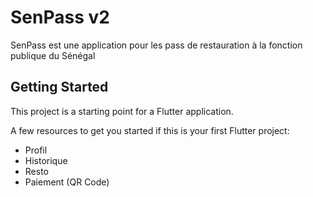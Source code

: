 # SenPass v2

SenPass est une application pour les pass de restauration à la fonction publique du Sénégal

## Getting Started

This project is a starting point for a Flutter application.

A few resources to get you started if this is your first Flutter project:

- Profil
- Historique
- Resto
- Paiement (QR Code)

